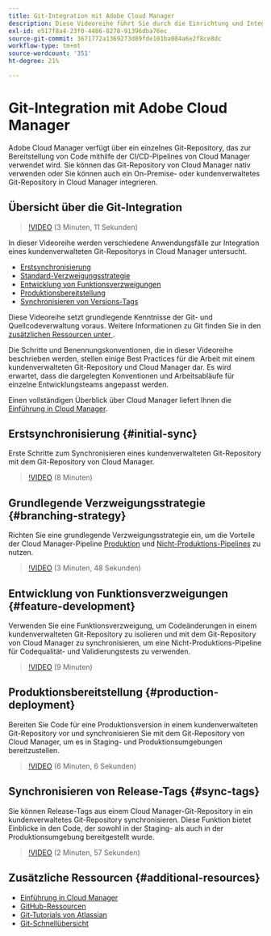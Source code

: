 ```yaml
---
title: Git-Integration mit Adobe Cloud Manager
description: Diese Videoreihe führt Sie durch die Einrichtung und Integration eines kundenverwalteten (On-Premise) Git-Repositorys mit Adobe Cloud Manager.
exl-id: e517f8a4-23f0-4486-8278-91396dba76ec
source-git-commit: 3671772a1369273d89fde101ba084a6e2f8ce8dc
workflow-type: tm+mt
source-wordcount: '351'
ht-degree: 21%

---
```



# Git-Integration mit Adobe Cloud Manager

Adobe Cloud Manager verfügt über ein einzelnes Git-Repository, das zur Bereitstellung von Code mithilfe der CI/CD-Pipelines von Cloud Manager verwendet wird. Sie können das Git-Repository von Cloud Manager nativ verwenden oder Sie können auch ein On-Premise- oder kundenverwaltetes Git-Repository in Cloud Manager integrieren.

## Übersicht über die Git-Integration

>[!VIDEO](https://video.tv.adobe.com/v/28710/) (3 Minuten, 11 Sekunden)

In dieser Videoreihe werden verschiedene Anwendungsfälle zur Integration eines kundenverwalteten Git-Repositorys in Cloud Manager untersucht.

* [Erstsynchronisierung](#initial-sync)
* [Standard-Verzweigungsstrategie](#branching-strategy)
* [Entwicklung von Funktionsverzweigungen](#feature-development)
* [Produktionsbereitstellung](#production-deployment)
* [Synchronisieren von Versions-Tags](#sync-tags)

Diese Videoreihe setzt grundlegende Kenntnisse der Git- und Quellcodeverwaltung voraus. Weitere Informationen zu Git finden Sie in den [zusätzlichen Ressourcen unter ](#additional-resources) .

Die Schritte und Benennungskonventionen, die in dieser Videoreihe beschrieben werden, stellen einige Best Practices für die Arbeit mit einem kundenverwalteten Git-Repository und Cloud Manager dar. Es wird erwartet, dass die dargelegten Konventionen und Arbeitsabläufe für einzelne Entwicklungsteams angepasst werden.

Einen vollständigen Überblick über Cloud Manager liefert Ihnen die [Einführung in Cloud Manager](/help/introduction.md).

## Erstsynchronisierung {#initial-sync}

Erste Schritte zum Synchronisieren eines kundenverwalteten Git-Repository mit dem Git-Repository von Cloud Manager.

>[!VIDEO](https://video.tv.adobe.com/v/28711/?quality=12) (8 Minuten)

## Grundlegende Verzweigungsstrategie {#branching-strategy}

Richten Sie eine grundlegende Verzweigungsstrategie ein, um die Vorteile der Cloud Manager-Pipeline [Produktion](/help/using/production-pipelines.md) und [Nicht-Produktions-Pipelines](/help/using/non-production-pipelines.md) zu nutzen.

>[!VIDEO](https://video.tv.adobe.com/v/28712/?quality=12) (3 Minuten, 48 Sekunden)

## Entwicklung von Funktionsverzweigungen {#feature-development}

Verwenden Sie eine Funktionsverzweigung, um Codeänderungen in einem kundenverwalteten Git-Repository zu isolieren und mit dem Git-Repository von Cloud Manager zu synchronisieren, um eine Nicht-Produktions-Pipeline für Codequalität- und Validierungstests zu verwenden.

>[!VIDEO](https://video.tv.adobe.com/v/28723/?quality=12) (9 Minuten)

## Produktionsbereitstellung {#production-deployment}

Bereiten Sie Code für eine Produktionsversion in einem kundenverwalteten Git-Repository vor und synchronisieren Sie mit dem Git-Repository von Cloud Manager, um es in Staging- und Produktionsumgebungen bereitzustellen.

>[!VIDEO](https://video.tv.adobe.com/v/28724/?quality=12) (6 Minuten, 6 Sekunden)

## Synchronisieren von Release-Tags {#sync-tags}

Sie können Release-Tags aus einem Cloud Manager-Git-Repository in ein kundenverwaltetes Git-Repository synchronisieren. Diese Funktion bietet Einblicke in den Code, der sowohl in der Staging- als auch in der Produktionsumgebung bereitgestellt wurde.

>[!VIDEO](https://video.tv.adobe.com/v/28725/?quality=12) (2 Minuten, 57 Sekunden)

## Zusätzliche Ressourcen {#additional-resources}

* [Einführung in Cloud Manager](/help/introduction.md)
* [GitHub-Ressourcen](https://docs.github.com/en/get-started/getting-started-with-git/set-up-git)
* [Git-Tutorials von Atlassian](https://www.atlassian.com/git/tutorials/what-is-version-control)
* [Git-Schnellübersicht](https://education.github.com/git-cheat-sheet-education.pdf)
